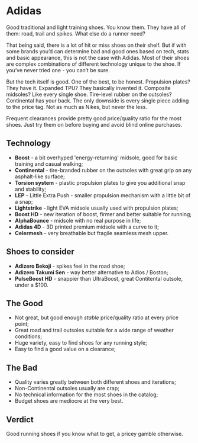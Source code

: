 # Adidas

Good traditional and light training shoes. You know them. They have all of them: road, trail and spikes. What else do a runner need?

That being said, there is a lot of hit or miss shoes on their shelf. But if with some brands you’d can determine bad and good ones based on tech, stats and basic appearance, this is not the case with Adidas. Most of their shoes are complex combinations of different technology unique to the shoe. If you’ve never tried one - you can’t be sure.

But the tech itself is good. One of the best, to be honest. Propulsion plates? They have it. Expanded TPU? They basically invented it. Composite midsoles? Like every single shoe. Tire-level rubber on the outsoles? Continental has your back. The only downside is every single piece adding to the price tag. Not as much as Nikes, but never the less.

Frequent clearances provide pretty good price/quality ratio for the most shoes. Just try them on before buying and avoid blind online purchases.

## Technology

- **Boost** - a bit overhyped 'energy-returning' midsole, good for basic training and casual walking; 
- **Continental** - tire-branded rubber on the outsoles with great grip on any asphalt-like surface;
- **Torsion system** - plastic propulsion plates to give you additional snap and stability;
- **LEP** - Little Extra Push - smaller propulsion mechanism with a little bit of a snap;
- **Lightstrike** - light EVA midsole usually used with propulsion plates;
- **Boost HD** - new iteration of boost, firmer and better suitable for running;
- **AlphaBounce** - midsole with no real purpose in life;
- **Adidas 4D** - 3D printed premium midsole with a curve to it;
- **Celermesh** - very breathable but fragile seamless mesh upper.

## Shoes to consider

- **Adizero Bekoji** - spikes feel in the road shoe;
- **Adizero Takumi Sen** - way better alternative to Adios / Boston;
- **PulseBoost HD** - snappier than UltraBoost, great Contitental outsole, under a $100.

## The Good

- Not great, but good enough *stable* price/quality ratio at every price point;
- Great road and trail outsoles suitable for a wide range of weather conditions;
- Huge variety, easy to find shoes for any running style;
- Easy to find a good value on a clearance;

## The Bad

- Quality varies greatly between both different shoes and iterations;
- Non-Continental outsoles usually are crap;
- No technical information for the most shoes in the catalog;
- Budget shoes are mediocre at the very best.

## Verdict 

Good running shoes if you know what to get, a pricey gamble otherwise.